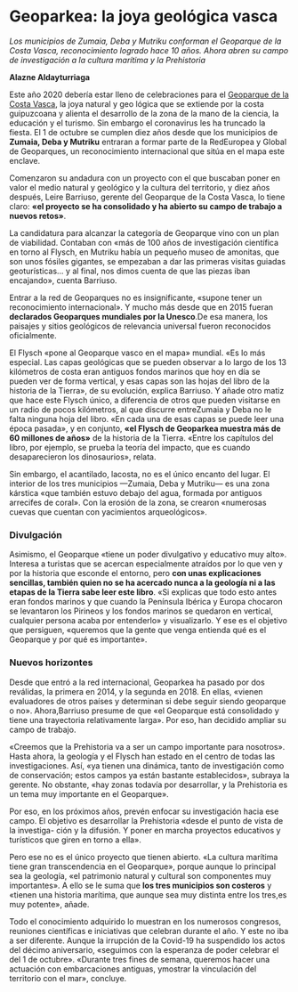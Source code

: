 # Geoparkea: la joya geológica vasca

*Los municipios de Zumaia, Deba y Mutriku conforman el Geoparque de la Costa Vasca, reconocimiento logrado hace 10 años. Ahora abren su campo de investigación a la cultura marítima y la Prehistoria*

**Alazne Aldayturriaga**

Este año 2020 debería estar lleno de celebraciones para el [Geoparque de la Costa Vasca](https://geoparkea.eus/), la joya natural y geo lógica que se extiende por la costa guipuzcoana y alienta el desarrollo de la zona de la mano de la ciencia, la educación y el turismo. Sin embargo el coronavirus les ha truncado la fiesta. El 1 de octubre se cumplen diez años desde que los municipios de __Zumaia, Deba y Mutriku__ entraran a formar parte de la RedEuropea y Global de Geoparques, un reconocimiento internacional que sitúa en el mapa este enclave.

Comenzaron su andadura con un proyecto con el que buscaban poner en valor el medio natural y geológico y la cultura del territorio, y diez años después, Leire Barriuso, gerente del Geoparque de la Costa Vasca, lo tiene claro: __«el proyecto se ha consolidado y ha abierto su campo de trabajo a nuevos retos»__.

La candidatura para alcanzar la categoría de Geoparque vino con un plan de viabilidad. Contaban con «más de 100 años de investigación científica en torno al Flysch, en Mutriku había un pequeño museo de amonitas, que son unos fósiles gigantes, se empezaban a dar las primeras visitas guiadas geoturísticas... y al final, nos dimos cuenta de que las piezas iban encajando», cuenta Barriuso.

Entrar a la red de Geoparques no es insignificante, «supone tener un reconocimiento internacional». Y mucho más desde que en 2015 fueran __declarados Geoparques mundiales por la Unesco__.De esa manera, los paisajes y sitios geológicos de relevancia universal fueron reconocidos oficialmente.

El Flysch «pone al Geoparque vasco en el mapa» mundial. «Es lo más especial. Las capas geológicas que se pueden observar a lo largo de los 13 kilómetros de costa eran antiguos fondos marinos que hoy en día se pueden ver de forma vertical, y esas capas son las hojas del libro de la historia de la Tierra», de su evolución, explica Barriuso. Y añade otro matiz que hace este Flysch único, a diferencia de otros que pueden visitarse en un radio de pocos kilómetros, al que discurre entreZumaia y Deba no le falta ninguna hoja del libro. «En cada una de esas capas se puede leer una época pasada», y en conjunto, __«el Flysch de Geoparkea muestra más de 60 millones de años»__ de la historia de la Tierra. «Entre los capítulos del libro, por ejemplo, se prueba la teoría del impacto, que es cuando desaparecieron los dinosaurios», relata.

Sin embargo, el acantilado, lacosta, no es el único encanto del lugar. El interior de los tres municipios —Zumaia, Deba y Mutriku— es una zona kárstica «que también estuvo debajo del agua, formada por antiguos arrecifes de coral». Con la erosión de la zona, se crearon «numerosas cuevas que cuentan con yacimientos arqueológicos».

### Divulgación
Asimismo, el Geoparque «tiene un poder divulgativo y educativo muy alto». Interesa a turistas que se acercan especialmente atraídos por lo que ven y por la historia que esconde el entorno, pero __con unas explicaciones sencillas, también quien no se ha acercado nunca a la geología ni a las etapas de la Tierra sabe leer este libro__. «Si explicas que todo esto antes eran fondos marinos y que cuando la Península Ibérica y Europa chocaron se levantaron los Pirineos y los fondos marinos se quedaron en vertical, cualquier persona acaba por entenderlo» y visualizarlo. Y ese es el objetivo que persiguen, «queremos que la gente que venga entienda qué es el Geoparque y por qué es importante».

### Nuevos horizontes
Desde que entró a la red internacional, Geoparkea ha pasado por dos reválidas, la primera en 2014, y la segunda en 2018. En ellas, «vienen evaluadores de otros países y determinan si debe seguir siendo geoparque o no». Ahora,Barriuso presume de que «el Geoparque está consolidado y tiene una trayectoria relativamente larga». Por eso, han decidido ampliar su campo de trabajo.

«Creemos que la Prehistoria va a ser un campo importante para nosotros». Hasta ahora, la geología y el Flysch han estado en el centro de todas las investigaciones. Así, «ya tienen una dinámica, tanto de investigación como de conservación; estos campos ya están bastante establecidos», subraya la gerente. No obstante, «hay zonas todavía por desarrollar, y la Prehistoria es un tema muy importante en el Geoparque».

Por eso, en los próximos años, prevén enfocar su investigación hacia ese campo. El objetivo es desarrollar la Prehistoria «desde el punto de vista de la investiga- ción y la difusión. Y poner en marcha proyectos educativos y turísticos que giren en torno a ella».

Pero ese no es el único proyecto que tienen abierto. «La cultura marítima tiene gran transcendencia en el Geoparque», porque aunque lo principal sea la geología, «el patrimonio natural y cultural son componentes muy importantes». A ello se le suma que __los tres municipios son costeros__ y «tienen una historia marítima, que aunque sea muy distinta entre los tres,es muy potente», añade.

Todo el conocimiento adquirido lo muestran en los numerosos congresos, reuniones científicas e iniciativas que celebran durante el año. Y este no iba a ser diferente. Aunque la irrupción de la Covid-19 ha suspendido los actos del décimo aniversario, «seguimos con la esperanza de poder celebrar el del 1 de octubre». «Durante tres fines de semana, queremos hacer una actuación con embarcaciones antiguas, ymostrar la vinculación del territorio con el mar», concluye.

